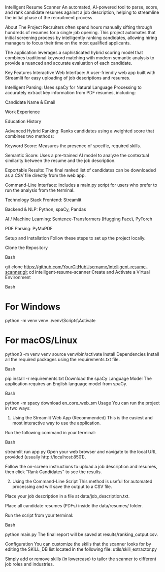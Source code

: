 Intelligent Resume Scanner
An automated, AI-powered tool to parse, score, and rank candidate resumes against a job description, helping to streamline the initial phase of the recruitment process.

About The Project
Recruiters often spend hours manually sifting through hundreds of resumes for a single job opening. This project automates that initial screening process by intelligently ranking candidates, allowing hiring managers to focus their time on the most qualified applicants.

The application leverages a sophisticated hybrid scoring model that combines traditional keyword matching with modern semantic analysis to provide a nuanced and accurate evaluation of each candidate.

Key Features
Interactive Web Interface: A user-friendly web app built with Streamlit for easy uploading of job descriptions and resumes.

Intelligent Parsing: Uses spaCy for Natural Language Processing to accurately extract key information from PDF resumes, including:

Candidate Name & Email

Work Experience

Education History

Advanced Hybrid Ranking: Ranks candidates using a weighted score that combines two methods:

Keyword Score: Measures the presence of specific, required skills.

Semantic Score: Uses a pre-trained AI model to analyze the contextual similarity between the resume and the job description.

Exportable Results: The final ranked list of candidates can be downloaded as a CSV file directly from the web app.

Command-Line Interface: Includes a main.py script for users who prefer to run the analysis from the terminal.

Technology Stack
Frontend: Streamlit

Backend & NLP: Python, spaCy, Pandas

AI / Machine Learning: Sentence-Transformers (Hugging Face), PyTorch

PDF Parsing: PyMuPDF

Setup and Installation
Follow these steps to set up the project locally.

Clone the Repository

Bash

git clone https://github.com/YourGitHubUsername/intelligent-resume-scanner.git
cd intelligent-resume-scanner
Create and Activate a Virtual Environment

Bash

# For Windows
python -m venv venv
.\venv\Scripts\Activate

# For macOS/Linux
python3 -m venv venv
source venv/bin/activate
Install Dependencies
Install all the required packages using the requirements.txt file.

Bash

pip install -r requirements.txt
Download the spaCy Language Model
The application requires an English language model from spaCy.

Bash

python -m spacy download en_core_web_sm
Usage
You can run the project in two ways:

1. Using the Streamlit Web App (Recommended)
This is the easiest and most interactive way to use the application.

Run the following command in your terminal:

Bash

streamlit run app.py
Open your web browser and navigate to the local URL provided (usually http://localhost:8501).

Follow the on-screen instructions to upload a job description and resumes, then click "Rank Candidates" to see the results.

2. Using the Command-Line Script
This method is useful for automated processing and will save the output to a CSV file.

Place your job description in a file at data/job_description.txt.

Place all candidate resumes (PDFs) inside the data/resumes/ folder.

Run the script from your terminal:

Bash

python main.py
The final report will be saved at results/ranking_output.csv.

Configuration
You can customize the skills that the scanner looks for by editing the SKILL_DB list located in the following file:
utils/skill_extractor.py

Simply add or remove skills (in lowercase) to tailor the scanner to different job roles and industries.

